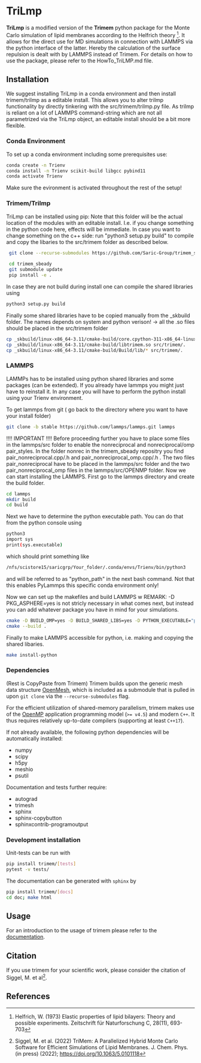 # TriLmp

**TriLmp** is a modified version of the **Trimem** python package for the Monte Carlo simulation of lipid
membranes according to the Helfrich theory [^Helfrich1973]. It allows for the direct use for MD simulations
in connection with LAMMPS via the python interface of the latter. Hereby the calculation of the surface repulsion
is dealt with by LAMMPS instead of Trimem. For details on how to use the package, please refer to the HowTo_TriLMP.md file.

[^Helfrich1973]: Helfrich, W. (1973) Elastic properties of lipid bilayers:
  Theory and possible experiments. Zeitschrift für Naturforschung C,
  28(11), 693-703

## Installation

We suggest installing TriLmp in a conda environment and then install trimem/trilmp as a editable install.
This allows you to alter trilmp functionality by directly tinkering with the src/trimem/trilmp.py file.
As trilmp is reliant on a lot of LAMMPS command-string which are not all parametrized via the TriLmp object,
an editable install should be a bit more flexible.


### Conda Environment

To set up a conda environment including some prerequisites use:

```bash
conda create -n Trienv
conda install -n Trienv scikit-build libgcc pybind11
conda activate Trienv
```
Make sure the evironment is activated throughout the rest of the setup!

### Trimem/Trilmp
TriLmp can be installed using pip:
Note that this folder will be the actual location of the modules with an editable install.
I.e. if you change something in the python code here, effects will be immediate.
In case you want to change something on the c++ side: run "python3 setup.py build" to compile and copy 
the libaries to the src/trimem folder as described below.

```bash
 git clone --recurse-submodules https://github.com/Saric-Group/trimem_sbeady.git
 
 cd trimem_sbeady
 git submodule update
 pip install -e .
```

In case they are not build during install one can compile the shared libraries
using
```bash
python3 setup.py build
```

Finally some shared libraries have to be copied manually from the _skbuild folder. 
The names depends on system and python verison!
-> all the .so files should be placed in the src/trimem folder

```bash
cp _skbuild/linux-x86_64-3.11/cmake-build/core.cpython-311-x86_64-linux-gnu.so src/trimem/.
cp _skbuild/linux-x86_64-3.11/cmake-build/libtrimem.so src/trimem/.
cp _skbuild/linux-x86_64-3.11/cmake-build/Build/lib/* src/trimem/.
```

### LAMMPS
LAMMPs has to be installed using python shared libraries and some packages (can be extended).
If you already have lammps you might just have to reinstall it. In any case you will have to 
perform the python install using your Trienv environment.

To get lammps from git ( go back to the directory where you want to have your install folder)

```bash
git clone -b stable https://github.com/lammps/lammps.git lammps
```
!!!! IMPORTANT !!!!
Before proceeding further you have to place some files in the lammps/src folder to enable the nonreciprocal and nonreciprocal/omp pair_styles.
In the folder nonrec in the trimem_sbeady repositry you find pair_nonreciprocal.cpp/.h and pair_nonreciprocal_omp.cpp/.h .
The two files pair_nonreciprocal have to be placed in the lammps/src folder and the two pair_nonreciprocal_omp files in the lammps/src/OPENMP folder.
Now we can start installing the LAMMPS. First go to the lammps directory and create the build folder.
```bash
cd lammps                
mkdir build
cd build
```

Next we have to determine the python executable path. You can do that from the python console
using
```bash
python3              
import sys
print(sys.executable)
```
which should print something like 

```bash
/nfs/scistore15/saricgrp/Your_folder/.conda/envs/Trienv/bin/python3
```
and will be referred to as "python_path" in the next bash command. Not that this enables PyLammps this specific conda environment only! 

Now we can set up the makefiles and build LAMMPS w
REMARK: -D PKG_ASPHERE=yes is not stricly necessary in what comes next, but instead you can add whatever package you have in mind for your simulations.

```bash
cmake -D BUILD_OMP=yes -D BUILD_SHARED_LIBS=yes -D PYTHON_EXECUTABLE="python_path" -D PKG_MOLECULE=yes -D PKG_PYTHON=yes -D PKG_OPENMP=yes -D PKG_EXTRA-PAIR=yes -D PKG_ASPHERE=yes ../cmake
cmake --build .
```

Finally to make LAMMPS accessible for python, i.e. making and copying the shared libaries.

```bash
make install-python
```












### Dependencies


(Rest is CopyPaste from Trimem)
Trimem builds upon the generic mesh data structure
[OpenMesh](https://www.graphics.rwth-aachen.de/software/openmesh/), which
is included as a submodule that is pulled in upon `git clone` via the
`--recurse-submodules` flag.

For the efficient utilization of shared-memory parallelism, trimem makes
use of the [OpenMP](https://www.openmp.org/) application programming model
(`>= v4.5`) and modern `C++`. It thus requires relatively up-to-date
compilers (supporting at least `C++17`).

If not already available, the following python dependencies will be
automatically installed:

* numpy
* scipy
* h5py
* meshio
* psutil

Documentation and tests further require:

* autograd
* trimesh
* sphinx
* sphinx-copybutton
* sphinxcontrib-programoutput

### Development installation

Unit-tests can be run with

```bash
pip install trimem/[tests]
pytest -v tests/
```

The documentation can be generated with `sphinx` by

```bash
pip install trimem/[docs]
cd doc; make html
```

## Usage

For an introduction to the usage of trimem please refer to the
[documentation](https://trimem.readthedocs.io/).

## Citation

If you use trimem for your scientific work, please consider the citation of
Siggel, M. et al[^Siggel2022].

[^Siggel2022]: Siggel, M. et al. (2022) TriMem: A Parallelized Hybrid Monte
  Carlo Software for Efficient Simulations of Lipid Membranes.
  J. Chem. Phys. (in press) (2022); https://doi.org/10.1063/5.0101118

## References

